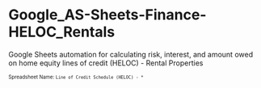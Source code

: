 # Google_AS-Sheets-Finance-HELOC_Rentals
Google Sheets automation for calculating risk, interest, and amount owed on home equity lines of credit (HELOC) - Rental Properties

<sup><sub>Spreadsheet Name: `Line of Credit Schedule (HELOC) - *`</sup></sub>
